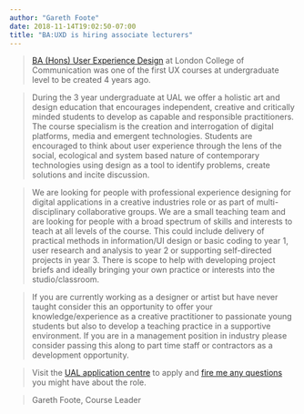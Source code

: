 ```yaml
---
author: "Gareth Foote"
date: 2018-11-14T19:02:50-07:00
title: "BA:UXD is hiring associate lecturers"
---
```


> [BA (Hons) User Experience Design](https://www.arts.ac.uk/subjects/animation-interactive-film-and-sound/undergraduate/ba-hons-user-experience-design-lcc) at London College of Communication was one of the first UX courses at undergraduate level to be created 4 years ago. 

> During the 3 year undergraduate at UAL we offer a holistic art and design education that encourages independent, creative and critically minded students to develop as capable and responsible practitioners. The course specialism is the creation and interrogation of digital platforms, media and emergent technologies. Students are encouraged to think about user experience through the lens of the social, ecological and system based nature of contemporary technologies using design as a tool to identify problems, create solutions and incite discussion.   

> We are looking for people with professional experience designing for digital applications in a creative industries role or as part of multi-disciplinary collaborative groups. We are a small teaching team and are looking for people with a broad spectrum of skills and interests to teach at all levels of the course. This could include delivery of  practical methods in information/UI design or basic coding to year 1, user research and analysis to year 2 or supporting self-directed projects in year 3. There is scope to help with developing project briefs and ideally bringing your own practice or interests into the studio/classroom.

> If you are currently working as a designer or artist but have never taught consider this an opportunity to offer your knowledge/experience as a creative practitioner to passionate young students but also to develop a teaching practice in a supportive environment. If you are in a management position in industry please consider passing this along to part time staff or contractors as a development opportunity.   

> Visit the [UAL application centre](https://ual.tal.net/vx/lang-en-GB/mobile-0/appcentre-2/brand-1/candidate/so/pm/1/pl/6/opp/5427-Associate-Lecturer-BA-Hons-User-Experience-Design/en-GB) to apply and [fire me any questions](mailto:g.foote@arts.ac.uk) you might have about the role. 

> Gareth Foote, Course Leader
